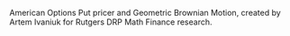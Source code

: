 American Options Put pricer and Geometric Brownian Motion, created by Artem Ivaniuk for Rutgers DRP Math Finance research.
